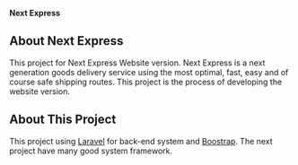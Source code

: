 <b>Next Express</b>



## About Next Express
This project for Next Express Website version. Next Express is a next generation goods delivery service using the most optimal, fast, easy and of course safe shipping routes. This project is the process of developing the website version.

## About This Project
This project using [Laravel](https://laravel.com) for back-end system and [Boostrap](https://getboostrap.com). The next project have many good system framework.